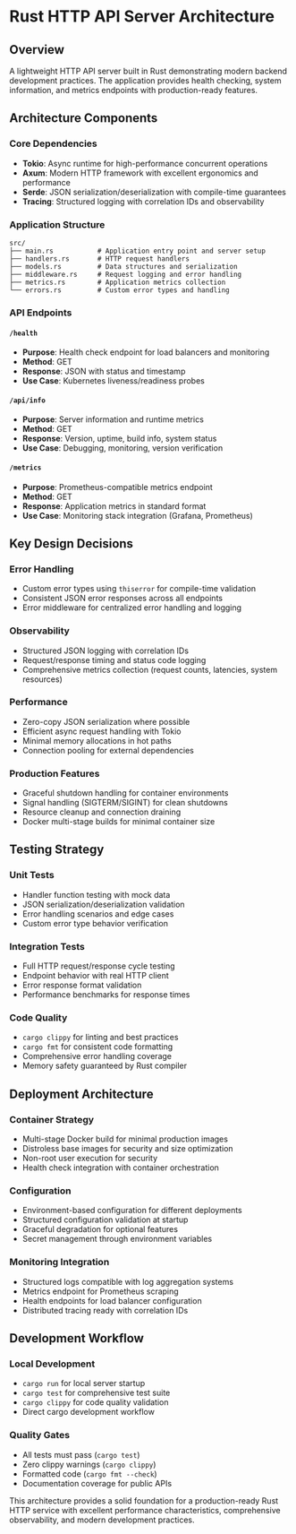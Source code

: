# Rust HTTP API Server Architecture

## Overview
A lightweight HTTP API server built in Rust demonstrating modern backend development practices. The application provides health checking, system information, and metrics endpoints with production-ready features.

## Architecture Components

### Core Dependencies
- **Tokio**: Async runtime for high-performance concurrent operations
- **Axum**: Modern HTTP framework with excellent ergonomics and performance
- **Serde**: JSON serialization/deserialization with compile-time guarantees
- **Tracing**: Structured logging with correlation IDs and observability

### Application Structure
```
src/
├── main.rs           # Application entry point and server setup
├── handlers.rs       # HTTP request handlers
├── models.rs         # Data structures and serialization
├── middleware.rs     # Request logging and error handling
├── metrics.rs        # Application metrics collection
└── errors.rs         # Custom error types and handling
```

### API Endpoints

#### `/health`
- **Purpose**: Health check endpoint for load balancers and monitoring
- **Method**: GET
- **Response**: JSON with status and timestamp
- **Use Case**: Kubernetes liveness/readiness probes

#### `/api/info`
- **Purpose**: Server information and runtime metrics
- **Method**: GET  
- **Response**: Version, uptime, build info, system status
- **Use Case**: Debugging, monitoring, version verification

#### `/metrics`
- **Purpose**: Prometheus-compatible metrics endpoint
- **Method**: GET
- **Response**: Application metrics in standard format
- **Use Case**: Monitoring stack integration (Grafana, Prometheus)

## Key Design Decisions

### Error Handling
- Custom error types using `thiserror` for compile-time validation
- Consistent JSON error responses across all endpoints
- Error middleware for centralized error handling and logging

### Observability
- Structured JSON logging with correlation IDs
- Request/response timing and status code logging
- Comprehensive metrics collection (request counts, latencies, system resources)

### Performance
- Zero-copy JSON serialization where possible
- Efficient async request handling with Tokio
- Minimal memory allocations in hot paths
- Connection pooling for external dependencies

### Production Features
- Graceful shutdown handling for container environments
- Signal handling (SIGTERM/SIGINT) for clean shutdowns
- Resource cleanup and connection draining
- Docker multi-stage builds for minimal container size

## Testing Strategy

### Unit Tests
- Handler function testing with mock data
- JSON serialization/deserialization validation
- Error handling scenarios and edge cases
- Custom error type behavior verification

### Integration Tests
- Full HTTP request/response cycle testing
- Endpoint behavior with real HTTP client
- Error response format validation
- Performance benchmarks for response times

### Code Quality
- `cargo clippy` for linting and best practices
- `cargo fmt` for consistent code formatting
- Comprehensive error handling coverage
- Memory safety guaranteed by Rust compiler

## Deployment Architecture

### Container Strategy
- Multi-stage Docker build for minimal production images
- Distroless base images for security and size optimization
- Non-root user execution for security
- Health check integration with container orchestration

### Configuration
- Environment-based configuration for different deployments
- Structured configuration validation at startup
- Graceful degradation for optional features
- Secret management through environment variables

### Monitoring Integration
- Structured logs compatible with log aggregation systems
- Metrics endpoint for Prometheus scraping
- Health endpoints for load balancer configuration
- Distributed tracing ready with correlation IDs

## Development Workflow

### Local Development
- `cargo run` for local server startup
- `cargo test` for comprehensive test suite
- `cargo clippy` for code quality validation
- Direct cargo development workflow

### Quality Gates
- All tests must pass (`cargo test`)
- Zero clippy warnings (`cargo clippy`)
- Formatted code (`cargo fmt --check`)
- Documentation coverage for public APIs

This architecture provides a solid foundation for a production-ready Rust HTTP service with excellent performance characteristics, comprehensive observability, and modern development practices.